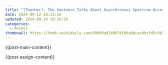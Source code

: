 ```yaml
---
title: "[Teacher]: The Sentence Talks About Asynchronous Spectrum Access (ASA), Which Is a Method Used in Telecommunication for Spectrum Sharing. In the Context of Named Entity Recognition, It's Considered as an Entity and Thus Gets Labelled with B-Long at Its Beginning (Asynchronous) and I-Long for the Continuing Words (Spectrum, Access). The Acronym ASA Is Labeled as B-Short Since It Represents a Short Form of the Named Entity. All Other Words in the Sentence Do Not Represent Any Specific Entities, so They Are Labelled with 'O' Which Stands for 'Outside'."
date: 2024-09-12 10:21:35
updated: 2024-09-14 10:29:56
categories:
  - movavi
thumbnail: https://thmb.techidaily.com/69d60ad1b0674fb9a6dcacd9cfd5c9b2973dbd0d026e48a10d4a2c1cd89022d5.jpg
---
```


{{post-main-content}}

<ins class="adsbygoogle"
     style="display:block"
     data-ad-format="autorelaxed"
     data-ad-client="ca-pub-7571918770474297"
     data-ad-slot="1223367746"></ins>

{{post-assign-content}}

<ins class="adsbygoogle"
     style="display:block"
     data-ad-client="ca-pub-7571918770474297"
     data-ad-slot="8358498916"
     data-ad-format="auto"
     data-full-width-responsive="true"></ins>
